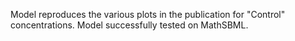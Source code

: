 

Model reproduces the various plots in the publication for "Control"
concentrations. Model successfully tested on MathSBML.

